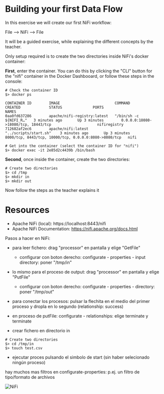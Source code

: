 # Building your first Data Flow

In this exercise we will create our first NiFi workflow:

File --> NiFi --> File

It will be a guided exercise, while explaining the different concepts by the teacher.

Only setup required is to create the two directories inside NiFi's docker container:

**First**, enter the container. You can do this by clicking the "CLI" button for the "nifi" container in the Docker Dashbooard, or follow these steps in the console:

```shell
# Check the container ID
$> docker ps

CONTAINER ID        IMAGE                         COMMAND                  CREATED             STATUS              PORTS                                                   NAMES
0aa0fd637286        apache/nifi-registry:latest   "/bin/sh -c ${NIFI_R…"   3 minutes ago       Up 3 minutes        0.0.0.0:18080->18080/tcp, 18443/tcp                     nifiregistry
712682af2ec6        apache/nifi:latest            "../scripts/start.sh"    3 minutes ago       Up 3 minutes        8000/tcp, 8443/tcp, 10000/tcp, 0.0.0.0:8080->8080/tcp   nifi
```

```shell
# Get into the container (select the container ID for "nifi")
$> docker exec -it 2e85d2c4439b /bin/bash
```

**Second**, once inside the container, create the two directories:

```shell
# Create two directories
$> cd /tmp
$> mkdir in
$> mkdir out
```

Now follow the steps as the teacher explains it

# Resources

* Apache NiFi (local): https://localhost:8443/nifi
* Apache NiFi Documentation: https://nifi.apache.org/docs.html


Pasos a hacer en NiFi:
- para leer fichero: drag "processor" en pantalla y elige "GetFile"
    - configurar con boton derecho: configurate - properties - input directory: poner "/tmp/in"
- lo mismo para el proceso de output: drag "processor" en pantalla y elige "PutFile"
    - configurar con boton derecho: configurate - properties - directory: poner "/tmp/out"
- para conectar los procesos: pulsar la flechita en el medio del primer proceso y dropla en lo segundo (relationship: success)
- en proceso de putFile: configurate - relationships: elige terminate y terminate

- crear fichero en directorio in
```shell
# Create two directories
$> cd /tmp/in
$> touch test.csv
```
- ejecutar proces pulsando el simbolo de start (sin haber selecionado ningún proceso)


hay muchos mas filtros en configurate-properties: p.ej. un filtro de tipo/formato de archivos

![NiFi]("C:\Users\franz\Pictures\nifi.png")